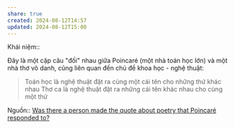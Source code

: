 ```yaml
---
share: true
created: 2024-08-12T14:57
updated: 2024-08-12T15:00
---
```

Khái niệm:: 

Đây là một cặp câu "đối" nhau giữa Poincaré (một nhà toán học lớn) và một nhà thơ vô danh, cũng liên quan đến chủ đề khoa học - nghệ thuật:
> Toán học là nghệ thuật đặt ra cùng một cái tên cho những thứ khác nhau
> Thơ ca là nghệ thuật đặt ra những cái tên khác nhau cho cùng một thứ

Nguồn:: [Was there a person made the quote about poetry that Poincaré responded to?](https://skeptics.stackexchange.com/q/40302/28910)